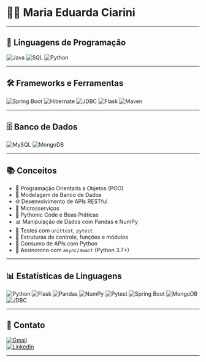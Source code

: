 # 👩‍💻 Maria Eduarda Ciarini

---

## 🚀 Linguagens de Programação

![Java](https://img.shields.io/badge/Java-ED8B00?style=for-the-badge&logo=java&logoColor=white)
![SQL](https://img.shields.io/badge/SQL-MySQL-blue?style=for-the-badge&logo=mysql&logoColor=white)
![Python](https://img.shields.io/badge/Python-3776AB?style=for-the-badge&logo=python&logoColor=white)

---

## 🛠️ Frameworks e Ferramentas

![Spring Boot](https://img.shields.io/badge/Spring_Boot-6DB33F?style=for-the-badge&logo=springboot&logoColor=white)
![Hibernate](https://img.shields.io/badge/Hibernate-59666C?style=for-the-badge&logo=hibernate&logoColor=white)
![JDBC](https://img.shields.io/badge/JDBC-0C85D0?style=for-the-badge&logo=java&logoColor=white)
![Flask](https://img.shields.io/badge/Flask-000000?style=for-the-badge&logo=flask&logoColor=white)
![Maven](https://img.shields.io/badge/Maven-C71A36?style=for-the-badge&logo=apachemaven&logoColor=white)

---

## 🗄️ Banco de Dados

![MySQL](https://img.shields.io/badge/MySQL-005C84?style=for-the-badge&logo=mysql&logoColor=white)
![MongoDB](https://img.shields.io/badge/MongoDB-47A248?style=for-the-badge&logo=mongodb&logoColor=white)

---

## 📚 Conceitos

- 🧠 Programação Orientada a Objetos (POO)  
- 🧩 Modelagem de Banco de Dados  
- 🌐 Desenvolvimento de APIs RESTful  
- 🧬 Microsserviços  
- 🐍 Pythonic Code e Boas Práticas  
- 📊 Manipulação de Dados com Pandas e NumPy  
- 🧪 Testes com `unittest`, `pytest`  
- 🔁 Estruturas de controle, funções e módulos  
- 🧱 Consumo de APIs com Python  
- 🔄 Assíncrono com `async/await` (Python 3.7+)

---

## 📊 Estatísticas de Linguagens

![Python](https://img.shields.io/badge/Python-3776AB?style=for-the-badge&logo=python&logoColor=white)
![Flask](https://img.shields.io/badge/Flask-000000?style=for-the-badge&logo=flask&logoColor=white)
![Pandas](https://img.shields.io/badge/Pandas-150458?style=for-the-badge&logo=pandas&logoColor=white)
![NumPy](https://img.shields.io/badge/NumPy-013243?style=for-the-badge&logo=numpy&logoColor=white)
![Pytest](https://img.shields.io/badge/Pytest-0A9EDC?style=for-the-badge&logo=pytest&logoColor=white)
![Spring Boot](https://img.shields.io/badge/Spring_Boot-6DB33F?style=for-the-badge&logo=springboot&logoColor=white)
![MongoDB](https://img.shields.io/badge/MongoDB-47A248?style=for-the-badge&logo=mongodb&logoColor=white)
![JDBC](https://img.shields.io/badge/JDBC-0C85D0?style=for-the-badge&logo=java&logoColor=white)

---

## 📌 Contato

[![Gmail](https://img.shields.io/badge/Gmail-D14836?logo=gmail&logoColor=white&style=for-the-badge)](mailto:mariaeduardaciarini@gmail.com)  
[![LinkedIn](https://img.shields.io/badge/LinkedIn-0A66C2?logo=linkedin&logoColor=white&style=for-the-badge)](https://www.linkedin.com/in/maria-eduarda-ciarini-b97ab6270/)

---
